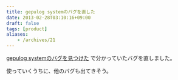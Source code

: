 ```yaml
---
title: gepulog systemのバグを直した
date: 2013-02-28T03:10:16+09:00
draft: false
tags: [product]
aliases:
    - /archives/21
---
```


[gepulog systemのバグを見つけた](http://blog.gepuro.net/archives/19) で分かっていたバグを直しました。

使っていくうちに、他のバグも出てきそう。

